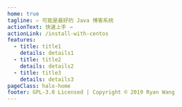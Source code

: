 ```yaml
---
home: true
tagline: ✍️ 可能是最好的 Java 博客系统
actionText: 快速上手 →
actionLink: /install-with-centos
features:
  - title: title1
    details: details1
  - title: title2
    details: details2
  - title: title3
    details: details3
pageClass: halo-home
footer: GPL-3.0 Licensed | Copyright © 2019 Ryan Wang
---
```

